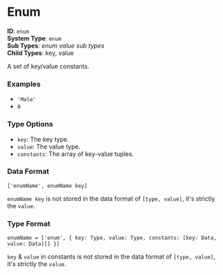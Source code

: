 # Enum

**ID**: `enum`  
**System Type**: `enum`  
**Sub Types**: *enum value sub types*  
**Child Types**: key, value  

A set of key/value constants.

### Examples

- `'Male'`
- `0`

### Type Options

- `key`: The key type.
- `value`: The value type.
- `constants`: The array of key-value tuples.

### Data Format

```
['enumName', enumName key]
```

`enumName key` is not stored in the data format of `[type, value]`, it's strictly the `value`.

### Type Format

```
enumName = ['enum', { key: Type, value: Type, constants: [key: Data, value: Data][] }]
```

`key` & `value` in constants is not stored in the data format of `[type, value]`, it's strictly the `value`.
